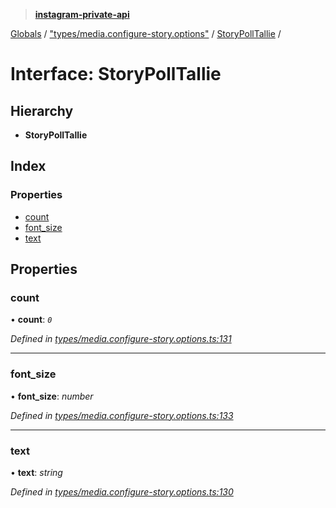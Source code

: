 > **[instagram-private-api](../README.md)**

[Globals](../globals.md) / ["types/media.configure-story.options"](../modules/_types_media_configure_story_options_.md) / [StoryPollTallie](_types_media_configure_story_options_.storypolltallie.md) /

# Interface: StoryPollTallie

## Hierarchy

* **StoryPollTallie**

## Index

### Properties

* [count](_types_media_configure_story_options_.storypolltallie.md#count)
* [font_size](_types_media_configure_story_options_.storypolltallie.md#font_size)
* [text](_types_media_configure_story_options_.storypolltallie.md#text)

## Properties

###  count

• **count**: *`0`*

*Defined in [types/media.configure-story.options.ts:131](https://github.com/Nerixyz/instagram-private-api/blob/e5037ee/src/types/media.configure-story.options.ts#L131)*

___

###  font_size

• **font_size**: *number*

*Defined in [types/media.configure-story.options.ts:133](https://github.com/Nerixyz/instagram-private-api/blob/e5037ee/src/types/media.configure-story.options.ts#L133)*

___

###  text

• **text**: *string*

*Defined in [types/media.configure-story.options.ts:130](https://github.com/Nerixyz/instagram-private-api/blob/e5037ee/src/types/media.configure-story.options.ts#L130)*